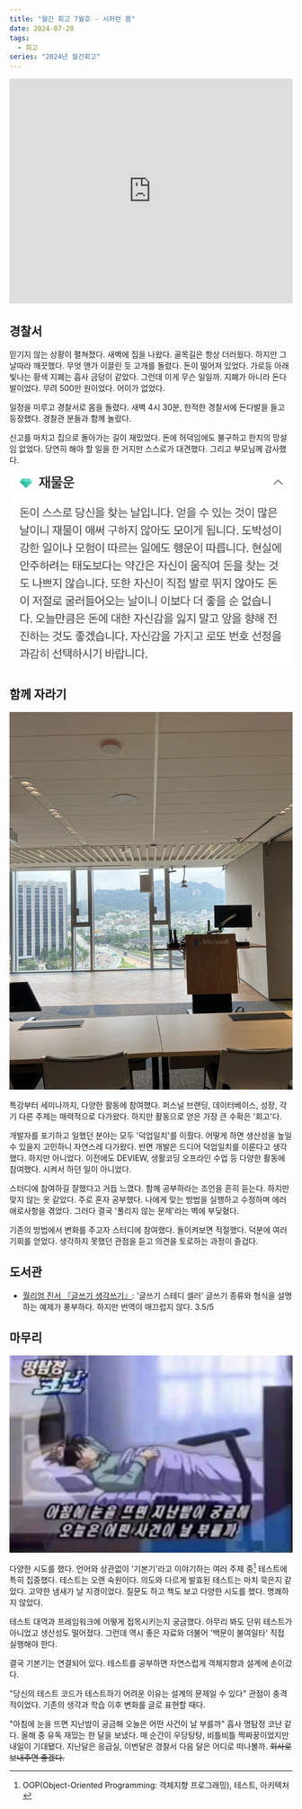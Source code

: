 ```yaml
---
title: "월간 회고 7월호 - 시퍼런 봄"
date: 2024-07-28
tags:
  - 회고
series: "2024년 월간회고"
---
```


<iframe width="100%" height="400" src="https://www.youtube.com/embed/8i-B1ieI_kY?si=VDSK-up06aLKIp7g" title="YouTube video player" frameborder="0" allow="accelerometer; autoplay; clipboard-write; encrypted-media; gyroscope; picture-in-picture; web-share" referrerpolicy="strict-origin-when-cross-origin" allowfullscreen></iframe>

## 경찰서

믿기지 않는 상황이 펼쳐졌다. 새벽에 집을 나왔다. 골목길은 항상 더러웠다. 하지만 그날따라 깨끗했다.
무엇 앤가 이끌린 듯 고개를 돌렸다. 돈이 떨어져 있었다. 가로등 아래 빛나는 황색 지폐는 흡사 금덩이 같았다.
그런데 이게 무슨 일일까. 지폐가 아니라 돈다발이었다. 무려 500만 원이었다. 어이가 없었다.

일정을 미루고 경찰서로 몸을 돌렸다. 새벽 4시 30분, 한적한 경찰서에 돈다발을 들고 등장했다. 경찰관 분들과 함께 놀랐다.

신고를 마치고 집으로 돌아가는 길이 재밌었다. 돈에 허덕임에도 불구하고 한치의 망설임 없었다.
당연히 해야 할 일을 한 거지만 스스로가 대견했다. 그리고 부모님께 감사했다.

![돈다발은 사실 운명이었다 <출처: 네이버 오늘의 운세>](lucky-guy.png)

## 함께 자라기

![한국 마이크로소프트](microsoft.webp)

특강부터 세미나까지, 다양한 활동에 참여했다. 퍼스널 브랜딩, 데이터베이스, 성장, 각기 다른 주제는 매력적으로 다가왔다. 하지만 활동으로 얻은 가장 큰 수확은 '회고'다.

개발자를 포기하고 일했던 분야는 모두 '덕업일치'를 이뤘다. 어떻게 하면 생산성을 높일 수 있을지 고민하니 자연스레 다가왔다.
반면 개발은 드디어 덕업일치를 이룬다고 생각했다. 하지만 아니었다. 이전에도 DEVIEW, 생활코딩 오프라인 수업 등 다양한 활동에 참여했다. 시켜서 하던 일이 아니었다.

스터디에 참여하길 잘했다고 거듭 느꼈다. 함께 공부하라는 조언을 흔히 듣는다. 하지만 맞지 않는 옷 같았다. 주로 혼자 공부했다. 나에게 맞는 방법을 실행하고 수정하며 에러 애로사항을 겪었다.
그러다 결국 '풀리지 않는 문제'라는 벽에 부딪혔다.

기존의 방법에서 변화를 주고자 스터디에 참여했다. 돌이켜보면 적절했다. 덕분에 여러 기회를 얻었다. 생각하지 못했던 관점을 듣고 의견을 토로하는 과정이 즐겁다.

## 도서관

* [월리엄 진서 『글쓰기 생각쓰기』](https://product.kyobobook.co.kr/detail/S000001110694): '글쓰기 스테디 셀러' 글쓰기 종류와 형식을 설명하는 예제가 풍부하다. 하지만 번역이 매끄럽지 않다. 3.5/5

## 마무리

![아침에 눈을 뜨면 지난밤이 궁금해 오늘은 어떤 사건이 날 부를까 <출처: 명탐정 코난>](case-closed.webp)

다양한 시도를 했다. 언어와 상관없이 '기본기'라고 이야기하는 여러 주제 중[^1] 테스트에 특히 집중했다. 테스트는 오랜 숙원이다. 의도와 다르게 발효된 테스트는 마치 묵은지 같았다.
고약한 냄새가 날 지경이었다. 질문도 하고 책도 보고 다양한 시도를 했다. 명쾌하지 않았다.

테스트 대역과 프레임워크에 어떻게 접목시키는지 궁금했다. 아무리 봐도 단위 테스트가 아니었고 생산성도 떨어졌다.
그런데 역시 좋은 자료와 더불어 '백문이 불여일타' 직접 실행해야 한다.

결국 기본기는 연결되어 있다. 테스트를 공부하면 자연스럽게 객체지향과 설계에 손이갔다.

"당신의 테스트 코드가 테스트하기 어려운 이유는 설계의 문제일 수 있다" 관점이 충격적이었다. 기존의 생각과 학습 이후 변화를 글로 표현할 때다.

"아침에 눈을 뜨면 지난밤이 궁금해 오늘은 어떤 사건이 날 부를까" 흡사 명탐정 코난 같다. 올해 중 유독 재밌는 한 달을 보냈다. 매 순간이 우당탕탕, 비틀비틀 짝짜꿍이었지만 내일이 기대됐다.
지난달은 응급실, 이번달은 경찰서 다음 달은 어디로 떠나볼까. ~~회사로 보내주면 좋겠다.~~

[^1]: OOP(Object-Oriented Programming: 객체지향 프로그래밍), 테스트, 아키텍처
